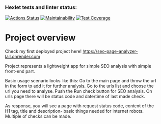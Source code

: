 ### Hexlet tests and linter status:
[![Actions Status](https://github.com/AlexVin11/java-project-72/actions/workflows/hexlet-check.yml/badge.svg)](https://github.com/AlexVin11/java-project-72/actions)
[![Maintainability](https://api.codeclimate.com/v1/badges/247f92dd006c542af5fb/maintainability)](https://codeclimate.com/github/AlexVin11/java-project-72/maintainability)
[![Test Coverage](https://api.codeclimate.com/v1/badges/247f92dd006c542af5fb/test_coverage)](https://codeclimate.com/github/AlexVin11/java-project-72/test_coverage)

# Project overview
Check my first deployed project here!
https://seo-page-analyzer-lall.onrender.com

Project represents a lightweight app for simple SEO analysis with simple front-end part.

Basic usage scenario looks like this:
Go to the main page and throw the url in the form to add it for further analysis.
Go to the urls list and choose the url you need to analyse.
Push the Run check button for SEO analysis.
On urls page there will be status code and date/time of last made check.

As response, you will see a page with request status code, content of the H1 tag, title and description- basic things needed for internet robots.
Multiple of checks can be made.
